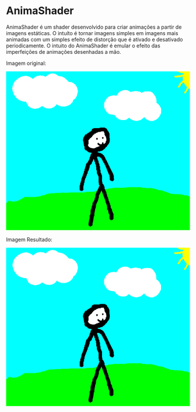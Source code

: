 # AnimaShader
AnimaShader é um shader desenvolvido para criar animações a partir de imagens estáticas. O intuíto é tornar imagens simples em imagens mais animadas com um simples efeito de distorção que é ativado e desativado periodicamente. O intuito do AnimaShader é emular o efeito das imperfeições de animações desenhadas a mão.

Imagem original:

![Original](img.png)

Imagem Resultado:

![Resultado](GIF.gif)
